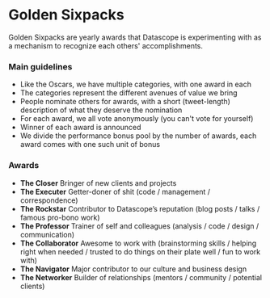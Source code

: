 # Golden Sixpacks

Golden Sixpacks are yearly awards that Datascope is experimenting with
as a mechanism to recognize each others' accomplishments.

### Main guidelines

- Like the Oscars, we have multiple categories, with one award in each
- The categories represent the different avenues of value we bring
- People nominate others for awards, with a short (tweet-length)
  description of what they deserve the nomination
- For each award, we all vote anonymously (you can't vote for yourself)
- Winner of each award is announced
- We divide the performance bonus pool by the number of awards, each award comes with one such unit of bonus

### Awards
- **The Closer**  Bringer of new clients and projects
- **The Executer**  Getter-doner of shit (code / management / correspondence)
- **The Rockstar**  Contributor to Datascope’s reputation (blog posts / talks /
famous pro-bono work)
- **The Professor**  Trainer of self and colleagues (analysis / code / design
/ communication)
- **The Collaborator**  Awesome to work with (brainstorming skills / helping
right when needed / trusted to do things on their plate well / fun to
work with)
- **The Navigator**  Major contributor to our culture and business design
- **The Networker**  Builder of relationships
(mentors / community / potential clients)
